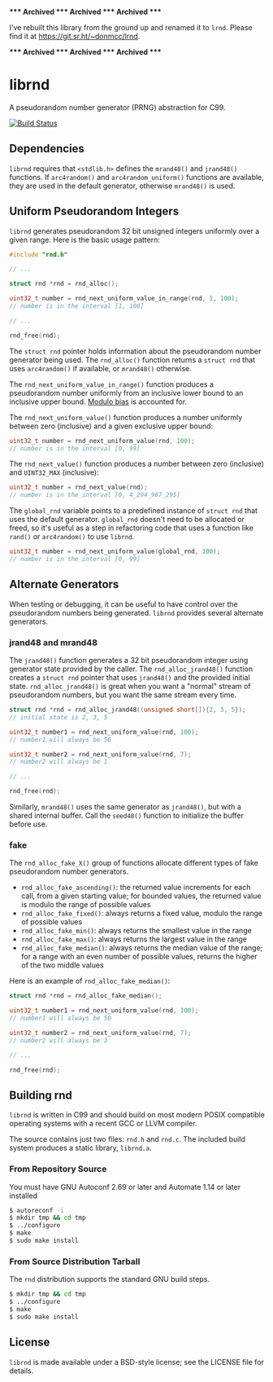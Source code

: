 __*** Archived *** Archived *** Archived ***__

I've rebuilt this library from the ground up and renamed it to `lrnd`.  Please find it at https://git.sr.ht/~donmcc/lrnd.

__*** Archived *** Archived *** Archived ***__


librnd
======

A pseudorandom number generator (PRNG) abstraction for C99.

[![Build Status](https://travis-ci.org/donmccaughey/librnd.svg?branch=master)](https://travis-ci.org/donmccaughey/librnd)

Dependencies
------------
`librnd` requires that `<stdlib.h>` defines the `mrand48()` and `jrand48()` 
functions.  If `arc4random()` and `arc4random_uniform()` functions are 
available, they are used in the default generator, otherwise `mrand48()` is used.

Uniform Pseudorandom Integers
-----------------------------
`librnd` generates pseudorandom 32 bit unsigned integers uniformly over a given 
range.  Here is the basic usage pattern:

```c
#include "rnd.h"

// ...

struct rnd *rnd = rnd_alloc();

uint32_t number = rnd_next_uniform_value_in_range(rnd, 1, 100);
// number is in the interval [1, 100]

// ...

rnd_free(rnd);
```

The `struct rnd` pointer holds information about the pseudorandom number 
generator being used.  The `rnd_alloc()` function returns a `struct rnd` that 
uses `arc4random()` if available, or `mrand48()` otherwise.

The `rnd_next_uniform_value_in_range()` function produces a pseudorandom number 
uniformly from an inclusive lower bound to an inclusive upper bound.
[Modulo bias](https://en.wikipedia.org/wiki/Fisher–Yates_shuffle#Modulo_bias) 
is accounted for.

The `rnd_next_uniform_value()` function produces a number uniformly between 
zero (inclusive) and a given exclusive upper bound:

```c
uint32_t number = rnd_next_uniform_value(rnd, 100);
// number is in the interval [0, 99]
```

The `rnd_next_value()` function produces a number between zero (inclusive) and 
`UINT32_MAX` (inclusive):

```c
uint32_t number = rnd_next_value(rnd);
// number is in the interval [0, 4_294_967_295]
```

The `global_rnd` variable points to a predefined instance of `struct rnd` that
uses the default generator.  `global_rnd` doesn't need to be allocated or freed,
so it's useful as a step in refactoring code that uses a function like `rand()`
or `arc4random()` to use `librnd`.

```c
uint32_t number = rnd_next_uniform_value(global_rnd, 100);
// number is in the interval [0, 99]
```


Alternate Generators
--------------------
When testing or debugging, it can be useful to have control over the 
pseudorandom numbers being generated.  `librnd` provides several alternate 
generators.


### jrand48 and mrand48

The `jrand48()` function generates a 32 bit pseudorandom integer using 
generator state provided by the caller.  The `rnd_alloc_jrand48()` function
creates a `struct rnd` pointer that uses `jrand48()` and the provided initial 
state.  `rnd_alloc_jrand48()` is great when you want a "normal" stream of
pseudorandom numbers, but you want the same stream every time.

```c
struct rnd *rnd = rnd_alloc_jrand48((unsigned short[]){2, 3, 5});
// initial state is 2, 3, 5

uint32_t number1 = rnd_next_uniform_value(rnd, 100);
// number1 will always be 56

uint32_t number2 = rnd_next_uniform_value(rnd, 7);
// number2 will always be 1

// ...

rnd_free(rnd);
```

Similarly, `mrand48()` uses the same generator as `jrand48()`, but with a
shared internal buffer.  Call the `seed48()` function to initialize the
buffer before use.


### fake

The `rnd_alloc_fake_X()` group of functions allocate different types of fake
pseudorandom number generators.

- `rnd_alloc_fake_ascending()`: the returned value increments for each call, 
    from a given starting value; for bounded values, the returned value
    is modulo the range of possible values
- `rnd_alloc_fake_fixed()`: always returns a fixed value, modulo the range of
    possible values
- `rnd_alloc_fake_min()`: always returns the smallest value in the range
- `rnd_alloc_fake_max()`: always returns the largest value in the range
- `rnd_alloc_fake_median()`: always returns the median value of the range;
    for a range with an even number of possible values, returns the higher of
    the two middle values

Here is an example of `rnd_alloc_fake_median()`:

```c
struct rnd *rnd = rnd_alloc_fake_median();

uint32_t number1 = rnd_next_uniform_value(rnd, 100);
// number1 will always be 50

uint32_t number2 = rnd_next_uniform_value(rnd, 7);
// number2 will always be 3

// ...

rnd_free(rnd);
```


Building rnd
------------

`librnd` is written in C99 and should build on most modern POSIX compatible
operating systems with a recent GCC or LLVM compiler.

The source contains just two files: `rnd.h` and `rnd.c`. 
The included build system produces a static library, `librnd.a`.

### From Repository Source

You must have GNU Autoconf 2.69 or later and Automate 1.14 or later installed

```bash
$ autoreconf -i
$ mkdir tmp && cd tmp
$ ../configure
$ make
$ sudo make install
```

### From Source Distribution Tarball

The `rnd` distribution supports the standard GNU build steps.

```bash
$ mkdir tmp && cd tmp
$ ../configure
$ make
$ sudo make install
```


License
-------
`librnd` is made available under a BSD-style license; see the LICENSE file for 
details.
